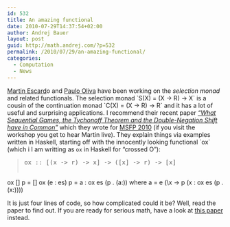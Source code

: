 ```yaml
---
id: 532
title: An amazing functional
date: 2010-07-29T14:37:54+02:00
author: Andrej Bauer
layout: post
guid: http://math.andrej.com/?p=532
permalink: /2010/07/29/an-amazing-functional/
categories:
  - Computation
  - News
---
```

[Martin Escard](http://www.cs.bham.ac.uk/~mhe/)o and [Paulo Oliva](http://www.dcs.qmul.ac.uk/~pbo/) have been working on the _selection monad_ and related functionals. The selection monad \`S(X) = (X -> R) -> X\` is a cousin of the continuation monad \`C(X) = (X -> R) -> R\` and it has a lot of useful and surprising applications. I recommend their recent paper _[&#8220;What Sequential Games, the Tychonoff Theorem and the Double-Negation Shift have in Common&#8221;](http://www.cs.bham.ac.uk/~mhe/papers/msfp2010/)_ which they wrote for [MSFP 2010](http://cs.ioc.ee/msfp/msfp2010/) (if you visit the workshop you get to hear Martin live). They explain things via examples written in Haskell, starting off with the innocently looking functional \`ox\` (which i I am writting as `ox` in Haskell for &#8220;crossed O&#8221;):

> <pre>ox :: [(x -&gt; r) -&gt; x] -&gt; ([x] -&gt; r) -&gt; [x]
ox [] p = []
ox (e : es) p = a : ox es (p . (a:))
   where a = e (\x -&gt; p (x : ox es (p . (x:))))</pre>

It is just four lines of code, so how complicated could it be? Well, read the paper to find out. If you are ready for serious math, have a look at [this paper](http://www.cs.bham.ac.uk/~mhe/papers/selection-escardo-oliva.pdf) instead.
